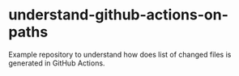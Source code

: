 # understand-github-actions-on-paths
Example repository to understand how does list of changed files is generated in GitHub Actions.

